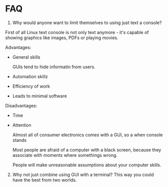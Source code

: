 # FAQ

1. Why would anyone want to limit themselves to using just text a console?  

First of all Linux text console is not only text anymore - it's capable of  
showing graphics like images, PDFs or playing movies.

Advantages:  

- General skills

	GUIs tend to hide informatin from users.

- Automation skillz

- Efficiency of work

- Leads to minimal software



Disadvantages:  

- Time

- Attention

  Almost all of consumer electronics comes with a GUI, so a when console stands
	
  Most people are afraid of a computer with a black screen, because they  
  associate with moments where somethings wrong.

  People will make unreasonable assumptions about your computer skills.  


2. Why not just combine using GUI with a terminal? This way you could have
   the best from two worlds.



